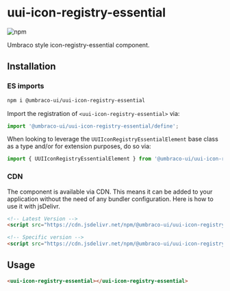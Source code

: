 # uui-icon-registry-essential

![npm](https://img.shields.io/npm/v/@umbraco-ui/uui-icon-registry-essential?logoColor=%231B264F)

Umbraco style icon-registry-essential component.

## Installation

### ES imports

```zsh
npm i @umbraco-ui/uui-icon-registry-essential
```

Import the registration of `<uui-icon-registry-essential>` via:

```javascript
import '@umbraco-ui/uui-icon-registry-essential/define';
```

When looking to leverage the `UUIIconRegistryEssentialElement` base class as a type and/or for extension purposes, do so via:

```javascript
import { UUIIconRegistryEssentialElement } from '@umbraco-ui/uui-icon-registry-essential';
```

### CDN

The component is available via CDN. This means it can be added to your application without the need of any bundler configuration. Here is how to use it with jsDelivr.

```html
<!-- Latest Version -->
<script src="https://cdn.jsdelivr.net/npm/@umbraco-ui/uui-icon-registry-essential@latest/dist/uui-icon-registry-essential.min.js"></script>

<!-- Specific version -->
<script src="https://cdn.jsdelivr.net/npm/@umbraco-ui/uui-icon-registry-essential@X.X.X/dist/uui-icon-registry-essential.min.js"></script>
```

## Usage

```html
<uui-icon-registry-essential></uui-icon-registry-essential>
```
